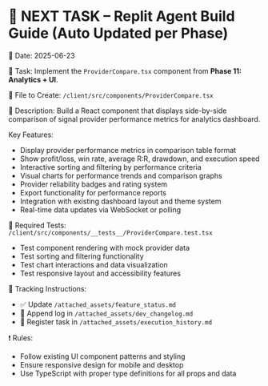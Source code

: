 # 📌 NEXT TASK – Replit Agent Build Guide (Auto Updated per Phase)

📅 Date: 2025-06-23

🧠 Task:
Implement the `ProviderCompare.tsx` component from **Phase 11: Analytics + UI**.

🔧 File to Create:
`/client/src/components/ProviderCompare.tsx`

🧩 Description:
Build a React component that displays side-by-side comparison of signal provider performance metrics for analytics dashboard.

Key Features:

* Display provider performance metrics in comparison table format
* Show profit/loss, win rate, average R:R, drawdown, and execution speed
* Interactive sorting and filtering by performance criteria
* Visual charts for performance trends and comparison graphs
* Provider reliability badges and rating system
* Export functionality for performance reports
* Integration with existing dashboard layout and theme system
* Real-time data updates via WebSocket or polling

🧪 Required Tests:
`/client/src/components/__tests__/ProviderCompare.test.tsx`

* Test component rendering with mock provider data
* Test sorting and filtering functionality
* Test chart interactions and data visualization
* Test responsive layout and accessibility features

📂 Tracking Instructions:

* ✅ Update `/attached_assets/feature_status.md`
* 📘 Append log in `/attached_assets/dev_changelog.md`
* 🧾 Register task in `/attached_assets/execution_history.md`

❗ Rules:

* Follow existing UI component patterns and styling
* Ensure responsive design for mobile and desktop
* Use TypeScript with proper type definitions for all props and data

